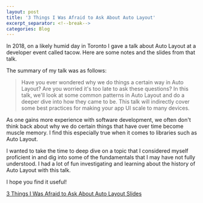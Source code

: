 ```yaml
---
layout: post
title: '3 Things I Was Afraid to Ask About Auto Layout'
excerpt_separator: <!--break-->
categories: Blog
---
```


In 2018, on a likely humid day in Toronto I gave a talk about Auto Layout at a developer event called tacow. Here are some notes and the slides from that talk.

<!--break-->

The summary of my talk was as follows:

> Have you ever wondered why we do things a certain way in Auto Layout? Are you worried it's too late to ask these questions? In this talk, we'll look at some common patterns in Auto Layout and do a deeper dive into how they came to be. This talk will indirectly cover some best practices for making your app UI scale to many devices.

As one gains more experience with software development, we often don't think back about why we do certain things that have over time become muscle memory.
I find this especially true when it comes to libraries such as Auto Layout.

I wanted to take the time to deep dive on a topic that I considered myself proficient in and dig into some of the fundamentals that I may have not fully understood.
I had a lot of fun investigating and learning about the history of Auto Layout with this talk.

I hope you find it useful!

[3 Things I Was Afraid to Ask About Auto Layout Slides](https://speakerdeck.com/ajfigueroa/3-things-i-was-afraid-to-ask-about-auto-layout)
